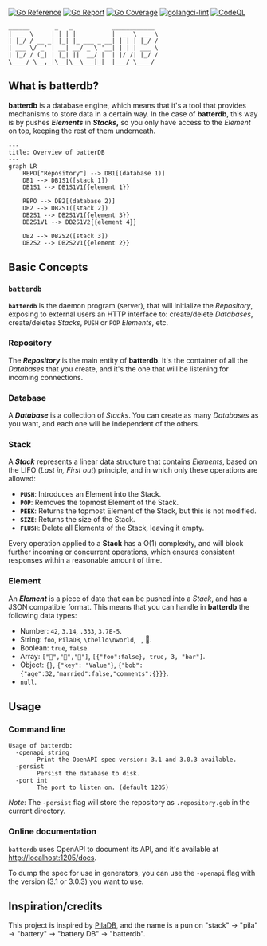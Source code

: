 [![Go Reference](https://pkg.go.dev/badge/image)](https://pkg.go.dev/github.com/jh125486/batterdb)
[![Go Report](https://goreportcard.com/badge/github.com/jh125486/batterdb)](https://goreportcard.com/report/github.com/jh125486/batterdb)
[![Go Coverage](https://github.com/jh125486/batterdb/wiki/coverage.svg)](https://raw.githack.com/wiki/jh125486/batterdb/coverage.html)
[![golangci-lint](https://github.com/jh125486/batterdb/actions/workflows/golangci-lint.yml/badge.svg)](https://github.com/jh125486/batterdb/actions/workflows/golangci-lint.yml)
[![CodeQL](https://github.com/jh125486/batterdb/actions/workflows/github-code-scanning/codeql/badge.svg)](https://github.com/jh125486/batterdb/actions/workflows/github-code-scanning/codeql)
```
______       _   _           ____________
| ___ \     | | | |          |  _  \ ___ \
| |_/ / __ _| |_| |_ ___ _ __| | | | |_/ /
| ___ \/ _' | __| __/ _ \ '__| | | | ___ \
| |_/ / (_| | |_| ||  __/ |  | |/ /| |_/ /
\____/ \__,_|\__|\__\___|_|  |___/ \____/
```

## What is batterdb?

**batterdb** is a database engine, which means that it's a tool that provides mechanisms to store data in a certain way. In the case of **batterdb**, this way is by pushes **_Elements_** in **_Stacks_,** so you only have access to the _Element_ on top, keeping the rest of them underneath.

```mermaid
---
title: Overview of batterDB
---
graph LR
    REPO["Repository"] --> DB1[(database 1)]
    DB1 --> DB1S1([stack 1])
    DB1S1 --> DB1S1V1{{element 1}}

    REPO --> DB2[(database 2)]
    DB2 --> DB2S1([stack 2])
    DB2S1 --> DB2S1V1{{element 3}}
    DB2S1V1 --> DB2S1V2{{element 4}}
    
    DB2 --> DB2S2([stack 3])
    DB2S2 --> DB2S2V1{{element 2}}
```

## Basic Concepts

### `batterdb`

**`batterdb`** is the daemon program (server), that will initialize the _Repository_, exposing to external users an HTTP interface to: create/delete _Databases_, create/deletes _Stacks_, `PUSH` or `POP` _Elements_, etc.

### Repository

The **_Repository_** is the main entity of **batterdb**. It's the container of all the _Databases_ that you create, and it's the one that will be listening for incoming connections.

### Database

A **_Database_** is a collection of _Stacks_. You can create as many _Databases_ as you want, and each one will be independent of the others.

### Stack

A **_Stack_** represents a linear data structure that contains _Elements_, based on the LIFO (_Last in, First out_) principle, and in which only these operations are allowed:

* **`PUSH`**: Introduces an Element into the Stack.
* **`POP`**: Removes the topmost Element of the Stack.
* **`PEEK`**: Returns the topmost Element of the Stack, but this is not modified.
* **`SIZE`**: Returns the size of the Stack.
* **`FLUSH`**: Delete all Elements of the Stack, leaving it empty.

Every operation applied to a **Stack** has a O(1) complexity, and will block further incoming or concurrent operations, which ensures consistent responses within a reasonable amount of time.

### Element

An **_Element_** is a piece of data that can be pushed into a _Stack_, and has a JSON compatible format. This means that you can handle in **batterdb** the following data types:

* Number: `42`, `3.14`, `.333`, `3.7E-5`.
* String: `foo`, `PilaDB`, `\thello\nworld`, ` `, 💾.
* Boolean: `true`, `false`.
* Array: `["🍎","🍊","🍋"]`, `[{"foo":false}, true, 3, "bar"]`.
* Object: `{}`, `{"key": "Value"}`, `{"bob":{"age":32,"married":false,"comments":{}}}`.
* `null`.

## Usage

### Command line

```shell
Usage of batterdb:
  -openapi string
        Print the OpenAPI spec version: 3.1 and 3.0.3 available.
  -persist
        Persist the database to disk.
  -port int
        The port to listen on. (default 1205)
```

*Note*: The `-persist` flag will store the repository as `.repository.gob` in the current directory.

### Online documentation

`batterdb` uses OpenAPI to document its API, and it's available at [http://localhost:1205/docs](http://localhost:1205/docs).

To dump the spec for use in generators, you can use the `-openapi` flag with the version (3.1 or 3.0.3) you want to use.

## Inspiration/credits

This project is inspired by [PilaDB](https://github.com/fern4lvarez/piladb), and the name is a pun on "stack" -> "pila" -> "battery" -> "battery DB" -> "batterdb".
